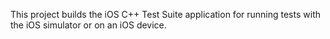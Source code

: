 This project builds the iOS C++ Test Suite application for running tests with the iOS simulator or on an iOS device.

